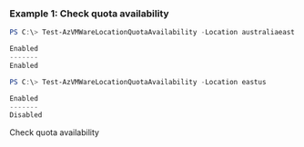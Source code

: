 ### Example 1: Check quota availability
```powershell
PS C:\> Test-AzVMWareLocationQuotaAvailability -Location australiaeast

Enabled
-------
Enabled
```

```powershell
PS C:\> Test-AzVMWareLocationQuotaAvailability -Location eastus

Enabled
-------
Disabled
```

Check quota availability

